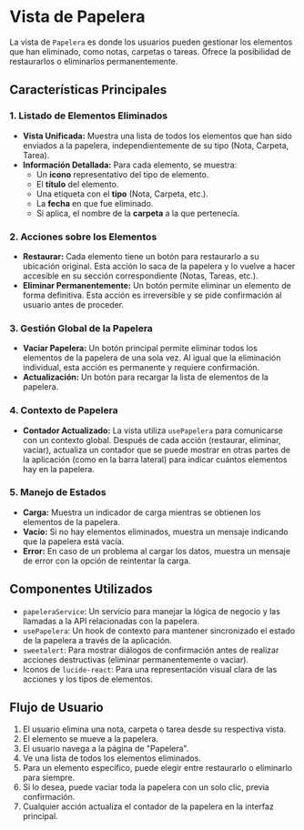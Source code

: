 # Vista de Papelera

La vista de `Papelera` es donde los usuarios pueden gestionar los elementos que han eliminado, como notas, carpetas o tareas. Ofrece la posibilidad de restaurarlos o eliminarlos permanentemente.

## Características Principales

### 1. **Listado de Elementos Eliminados**

- **Vista Unificada:** Muestra una lista de todos los elementos que han sido enviados a la papelera, independientemente de su tipo (Nota, Carpeta, Tarea).
- **Información Detallada:** Para cada elemento, se muestra:
  - Un **icono** representativo del tipo de elemento.
  - El **título** del elemento.
  - Una etiqueta con el **tipo** (Nota, Carpeta, etc.).
  - La **fecha** en que fue eliminado.
  - Si aplica, el nombre de la **carpeta** a la que pertenecía.

### 2. **Acciones sobre los Elementos**

- **Restaurar:** Cada elemento tiene un botón para restaurarlo a su ubicación original. Esta acción lo saca de la papelera y lo vuelve a hacer accesible en su sección correspondiente (Notas, Tareas, etc.).
- **Eliminar Permanentemente:** Un botón permite eliminar un elemento de forma definitiva. Esta acción es irreversible y se pide confirmación al usuario antes de proceder.

### 3. **Gestión Global de la Papelera**

- **Vaciar Papelera:** Un botón principal permite eliminar todos los elementos de la papelera de una sola vez. Al igual que la eliminación individual, esta acción es permanente y requiere confirmación.
- **Actualización:** Un botón para recargar la lista de elementos de la papelera.

### 4. **Contexto de Papelera**

- **Contador Actualizado:** La vista utiliza `usePapelera` para comunicarse con un contexto global. Después de cada acción (restaurar, eliminar, vaciar), actualiza un contador que se puede mostrar en otras partes de la aplicación (como en la barra lateral) para indicar cuántos elementos hay en la papelera.

### 5. **Manejo de Estados**

- **Carga:** Muestra un indicador de carga mientras se obtienen los elementos de la papelera.
- **Vacío:** Si no hay elementos eliminados, muestra un mensaje indicando que la papelera está vacía.
- **Error:** En caso de un problema al cargar los datos, muestra un mensaje de error con la opción de reintentar la carga.

## Componentes Utilizados

- `papeleraService`: Un servicio para manejar la lógica de negocio y las llamadas a la API relacionadas con la papelera.
- `usePapelera`: Un hook de contexto para mantener sincronizado el estado de la papelera a través de la aplicación.
- `sweetalert`: Para mostrar diálogos de confirmación antes de realizar acciones destructivas (eliminar permanentemente o vaciar).
- Iconos de `lucide-react`: Para una representación visual clara de las acciones y los tipos de elementos.

## Flujo de Usuario

1.  El usuario elimina una nota, carpeta o tarea desde su respectiva vista.
2.  El elemento se mueve a la papelera.
3.  El usuario navega a la página de "Papelera".
4.  Ve una lista de todos los elementos eliminados.
5.  Para un elemento específico, puede elegir entre restaurarlo o eliminarlo para siempre.
6.  Si lo desea, puede vaciar toda la papelera con un solo clic, previa confirmación.
7.  Cualquier acción actualiza el contador de la papelera en la interfaz principal.